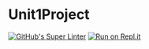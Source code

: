 # Unit1Project
[![GitHub's Super Linter](https://github.com/ICD2O-Digital-Tech-JackT/Unit1Project/workflows/GitHub's%20Super%20Linter/badge.svg)](https://github.com/ICD2O-Digital-Tech-JackT/Unit1Project/actions)
[![Run on Repl.it](https://repl.it/badge/github/ICD2O-Digital-Tech-JackT/Unit1Project)](https://repl.it/github/ICD2O-Digital-Tech-JackT/Unit1Project)
